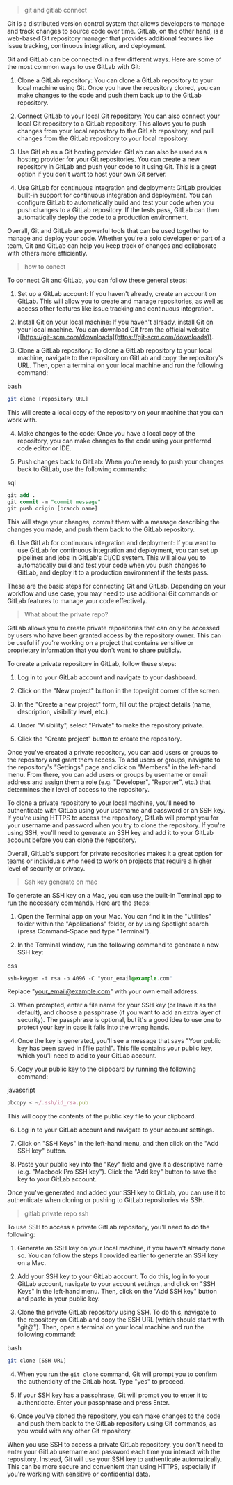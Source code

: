 > git and gitlab connect

Git is a distributed version control system that allows developers to manage and track changes to source code over time. GitLab, on the other hand, is a web-based Git repository manager that provides additional features like issue tracking, continuous integration, and deployment.

Git and GitLab can be connected in a few different ways. Here are some of the most common ways to use GitLab with Git:

1.  Clone a GitLab repository: You can clone a GitLab repository to your local machine using Git. Once you have the repository cloned, you can make changes to the code and push them back up to the GitLab repository.
    
2.  Connect GitLab to your local Git repository: You can also connect your local Git repository to a GitLab repository. This allows you to push changes from your local repository to the GitLab repository, and pull changes from the GitLab repository to your local repository.
    
3.  Use GitLab as a Git hosting provider: GitLab can also be used as a hosting provider for your Git repositories. You can create a new repository in GitLab and push your code to it using Git. This is a great option if you don't want to host your own Git server.
    
4.  Use GitLab for continuous integration and deployment: GitLab provides built-in support for continuous integration and deployment. You can configure GitLab to automatically build and test your code when you push changes to a GitLab repository. If the tests pass, GitLab can then automatically deploy the code to a production environment.
    

Overall, Git and GitLab are powerful tools that can be used together to manage and deploy your code. Whether you're a solo developer or part of a team, Git and GitLab can help you keep track of changes and collaborate with others more efficiently.

> how to conect

To connect Git and GitLab, you can follow these general steps:

1.  Set up a GitLab account: If you haven't already, create an account on GitLab. This will allow you to create and manage repositories, as well as access other features like issue tracking and continuous integration.
    
2.  Install Git on your local machine: If you haven't already, install Git on your local machine. You can download Git from the official website ([https://git-scm.com/downloads](https://git-scm.com/downloads)).
    
3.  Clone a GitLab repository: To clone a GitLab repository to your local machine, navigate to the repository on GitLab and copy the repository's URL. Then, open a terminal on your local machine and run the following command:
    

bash

```bash
git clone [repository URL]
```

This will create a local copy of the repository on your machine that you can work with.

4.  Make changes to the code: Once you have a local copy of the repository, you can make changes to the code using your preferred code editor or IDE.
    
5.  Push changes back to GitLab: When you're ready to push your changes back to GitLab, use the following commands:
    

sql

```sql
git add .
git commit -m "commit message"
git push origin [branch name]
```

This will stage your changes, commit them with a message describing the changes you made, and push them back to the GitLab repository.

6.  Use GitLab for continuous integration and deployment: If you want to use GitLab for continuous integration and deployment, you can set up pipelines and jobs in GitLab's CI/CD system. This will allow you to automatically build and test your code when you push changes to GitLab, and deploy it to a production environment if the tests pass.

These are the basic steps for connecting Git and GitLab. Depending on your workflow and use case, you may need to use additional Git commands or GitLab features to manage your code effectively.

> What about the private repo?

GitLab allows you to create private repositories that can only be accessed by users who have been granted access by the repository owner. This can be useful if you're working on a project that contains sensitive or proprietary information that you don't want to share publicly.

To create a private repository in GitLab, follow these steps:

1.  Log in to your GitLab account and navigate to your dashboard.
    
2.  Click on the "New project" button in the top-right corner of the screen.
    
3.  In the "Create a new project" form, fill out the project details (name, description, visibility level, etc.).
    
4.  Under "Visibility", select "Private" to make the repository private.
    
5.  Click the "Create project" button to create the repository.
    

Once you've created a private repository, you can add users or groups to the repository and grant them access. To add users or groups, navigate to the repository's "Settings" page and click on "Members" in the left-hand menu. From there, you can add users or groups by username or email address and assign them a role (e.g. "Developer", "Reporter", etc.) that determines their level of access to the repository.

To clone a private repository to your local machine, you'll need to authenticate with GitLab using your username and password or an SSH key. If you're using HTTPS to access the repository, GitLab will prompt you for your username and password when you try to clone the repository. If you're using SSH, you'll need to generate an SSH key and add it to your GitLab account before you can clone the repository.

Overall, GitLab's support for private repositories makes it a great option for teams or individuals who need to work on projects that require a higher level of security or privacy.

> Ssh key generate on mac

To generate an SSH key on a Mac, you can use the built-in Terminal app to run the necessary commands. Here are the steps:

1.  Open the Terminal app on your Mac. You can find it in the "Utilities" folder within the "Applications" folder, or by using Spotlight search (press Command-Space and type "Terminal").
    
2.  In the Terminal window, run the following command to generate a new SSH key:
    

css

```css
ssh-keygen -t rsa -b 4096 -C "your_email@example.com"
```

Replace "[your\_email@example.com](mailto:your_email@example.com)" with your own email address.

3.  When prompted, enter a file name for your SSH key (or leave it as the default), and choose a passphrase (if you want to add an extra layer of security). The passphrase is optional, but it's a good idea to use one to protect your key in case it falls into the wrong hands.
    
4.  Once the key is generated, you'll see a message that says "Your public key has been saved in \[file path\]". This file contains your public key, which you'll need to add to your GitLab account.
    
5.  Copy your public key to the clipboard by running the following command:
    

javascript

```javascript
pbcopy < ~/.ssh/id_rsa.pub
```

This will copy the contents of the public key file to your clipboard.

6.  Log in to your GitLab account and navigate to your account settings.
    
7.  Click on "SSH Keys" in the left-hand menu, and then click on the "Add SSH key" button.
    
8.  Paste your public key into the "Key" field and give it a descriptive name (e.g. "Macbook Pro SSH key"). Click the "Add key" button to save the key to your GitLab account.
    

Once you've generated and added your SSH key to GitLab, you can use it to authenticate when cloning or pushing to GitLab repositories via SSH.

> gitlab private repo ssh

To use SSH to access a private GitLab repository, you'll need to do the following:

1.  Generate an SSH key on your local machine, if you haven't already done so. You can follow the steps I provided earlier to generate an SSH key on a Mac.
    
2.  Add your SSH key to your GitLab account. To do this, log in to your GitLab account, navigate to your account settings, and click on "SSH Keys" in the left-hand menu. Then, click on the "Add SSH key" button and paste in your public key.
    
3.  Clone the private GitLab repository using SSH. To do this, navigate to the repository on GitLab and copy the SSH URL (which should start with "git@"). Then, open a terminal on your local machine and run the following command:
    

bash

```bash
git clone [SSH URL]
```

4.  When you run the `git clone` command, Git will prompt you to confirm the authenticity of the GitLab host. Type "yes" to proceed.
    
5.  If your SSH key has a passphrase, Git will prompt you to enter it to authenticate. Enter your passphrase and press Enter.
    
6.  Once you've cloned the repository, you can make changes to the code and push them back to the GitLab repository using Git commands, as you would with any other Git repository.
    

When you use SSH to access a private GitLab repository, you don't need to enter your GitLab username and password each time you interact with the repository. Instead, Git will use your SSH key to authenticate automatically. This can be more secure and convenient than using HTTPS, especially if you're working with sensitive or confidential data.